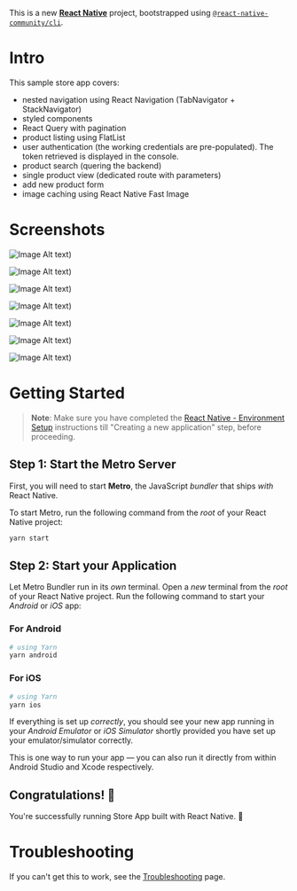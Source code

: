 This is a new [**React Native**](https://reactnative.dev) project, bootstrapped using [`@react-native-community/cli`](https://github.com/react-native-community/cli).

# Intro

This sample store app covers:
 - nested navigation using React Navigation (TabNavigator + StackNavigator)
 - styled components
 - React Query with pagination
 - product listing using FlatList
 - user authentication (the working credentials are pre-populated). The token retrieved is displayed in the console.
 - product search (quering the backend)
 - single product view (dedicated route with parameters)
 - add new product form
 - image caching using React Native Fast Image


# Screenshots 

![Image Alt text](/readme-media/preventing-previous-page.png "Product list paginated"))

![Image Alt text](/readme-media/add-product-form.png "Add Product"))

![Image Alt text](/readme-media/add-product-filled.png "Add Product filled"))

![Image Alt text](/readme-media/add-product-server-confirmation.png "Server response"))

![Image Alt text](/readme-media/guest-mode.png "Guest mode"))

![Image Alt text](/readme-media/product-details-2.png "Product details"))

![Image Alt text](/readme-media/search-default.png "Search"))

# Getting Started

>**Note**: Make sure you have completed the [React Native - Environment Setup](https://reactnative.dev/docs/environment-setup) instructions till "Creating a new application" step, before proceeding.

## Step 1: Start the Metro Server

First, you will need to start **Metro**, the JavaScript _bundler_ that ships _with_ React Native.

To start Metro, run the following command from the _root_ of your React Native project:

```bash
yarn start
```

## Step 2: Start your Application

Let Metro Bundler run in its _own_ terminal. Open a _new_ terminal from the _root_ of your React Native project. Run the following command to start your _Android_ or _iOS_ app:

### For Android

```bash
# using Yarn
yarn android
```

### For iOS

```bash
# using Yarn
yarn ios
```

If everything is set up _correctly_, you should see your new app running in your _Android Emulator_ or _iOS Simulator_ shortly provided you have set up your emulator/simulator correctly.

This is one way to run your app — you can also run it directly from within Android Studio and Xcode respectively.

## Congratulations! :tada:

You're successfully running Store App built with React Native. :partying_face:

# Troubleshooting

If you can't get this to work, see the [Troubleshooting](https://reactnative.dev/docs/troubleshooting) page.